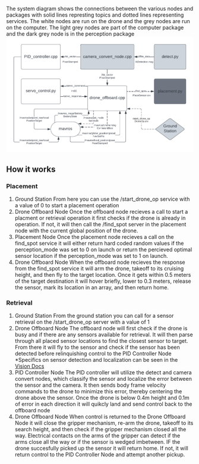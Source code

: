 The system diagram shows the connections between the various nodes and packages with solid lines represting topics and dotted lines representing services. The white nodes are run on the drone and the grey nodes are run on the computer. The light grey nodes are part of the computer package and the dark grey node is in the perception package
![system_diagram](https://github.com/mattm8600/NSSSIP2023/blob/main/docs/pics/system_diagram.png)

## How it works
### Placement
1. Ground Station
From here you can use the /start_drone_op service with a value of 0 to start a placement operation
2. Drone Offboard Node
Once the offboard node recieves a call to start a placment or retrieval operation it first checks if the drone is already in operation. If not, it will then call the /find_spot server in the placement node with the current global position of the drone.
3. Placement Node
Once the placement node recieves a call on the find_spot service it will either return hard coded random values if the perception_mode was set to 0 on launch or return the percieved optimal sensor location if the perception_mode was set to 1 on launch.
4. Drone Offboard Node
When the offboard node recieves the response from the find_spot service it will arm the drone, takeoff to its cruising height, and then fly to the target location. Once it gets within 0.5 meters of the target destination it will hover briefly, lower to 0.3 meters, release the sensor, mark its location in an array, and then return home.

### Retrieval
1. Ground Station
From the ground station you can call for a sensor retrieval on the /start_drone_op server with a value of 1
2. Drone Offboard Node
The offboard node will first check if the drone is busy and if there are any sensors available for retrieval. It will then parse through all placed sensor locations to find the closest sensor to target. From there it will fly to the sensor and check if the sensor has been detected before relinquishing control to the PID Controller Node
*Specifics on sensor detection and localization can be seen in the [Vision Docs](https://github.com/mattm8600/NSSSIP2023/blob/main/docs/vision_docs.md)
3. PID Controller Node
The PID controller will utilize the detect and camera convert nodes, which classify the sensor and localize the error between the sensor and the camera. It then sends body frame velocity commands to the drone to minimize this error, thereby centering the drone above the sensor. Once the drone is below 0.4m height and 0.1m of error in each direction it will quikcly land and send control back to the offboard node
4. Drone Offboard Node
When control is returned to the Drone Offboard Node it will close the gripper mechanism, re-arm the drone, takeoff to its search height, and then check if the gripper mechanism closed all the way. Electrical contacts on the arms of the gripper can detect if the arms close all the way or if the sensor is wedged imbetween. IF the drone succesfully picked up the sensor it will return home. If not, it will return control to the PID Controller Node and attempt another pickup.
